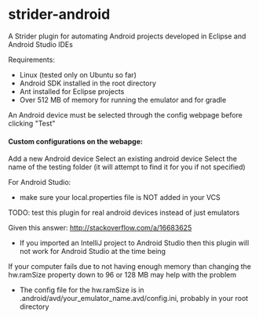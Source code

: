 # strider-android

A Strider plugin for automating Android projects developed in Eclipse and Android Studio IDEs

Requirements:
*  Linux (tested only on Ubuntu so far)
*  Android SDK installed in the root directory
*  Ant installed for Eclipse projects
*  Over 512 MB of memory for running the emulator and for gradle

An Android device must be selected through the config webpage before clicking "Test"

#### Custom configurations on the webapge:

Add a new Android device
Select an existing android device
Select the name of the testing folder (it will attempt to find it for you if not specified)

For Android Studio:
*  make sure your local.properties file is NOT added in your VCS

TODO: test this plugin for real android devices instead of just emulators

Given this answer: http://stackoverflow.com/a/16683625
*  If you imported an IntelliJ project to Android Studio then this plugin will not work for Android Studio at the time being

If your computer fails due to not having enough memory than changing the hw.ramSize property down to 96 or 128 MB may help with the problem
*  The config file for the hw.ramSize is in .android/avd/your_emulator_name.avd/config.ini, probably in your root directory